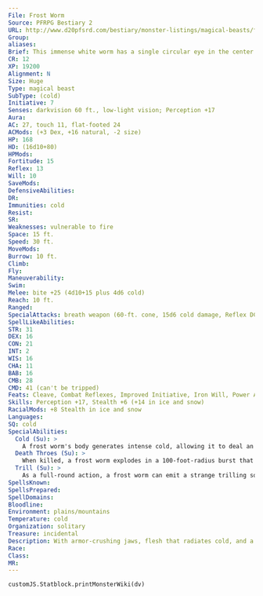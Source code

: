 ```yaml
---
File: Frost Worm
Source: PFRPG Bestiary 2
URL: http://www.d20pfsrd.com/bestiary/monster-listings/magical-beasts/frost-worm
Group: 
aliases: 
Brief: This immense white worm has a single circular eye in the center of its head. Wisps of icy fog waft up from between its mandibles.
CR: 12
XP: 19200
Alignment: N
Size: Huge
Type: magical beast
SubType: (cold)
Initiative: 7
Senses: darkvision 60 ft., low-light vision; Perception +17
Aura: 
AC: 27, touch 11, flat-footed 24
ACMods: (+3 Dex, +16 natural, -2 size)
HP: 168
HD: (16d10+80)
HPMods: 
Fortitude: 15
Reflex: 13
Will: 10
SaveMods: 
DefensiveAbilities: 
DR: 
Immunities: cold
Resist: 
SR: 
Weaknesses: vulnerable to fire
Space: 15 ft.
Speed: 30 ft.
MoveMods: 
Burrow: 10 ft.
Climb: 
Fly: 
Maneuverability: 
Swim: 
Melee: bite +25 (4d10+15 plus 4d6 cold)
Reach: 10 ft.
Ranged: 
SpecialAttacks: breath weapon (60-ft. cone, 15d6 cold damage, Reflex DC 23 half, usable once per hour), death throes, trill
SpellLikeAbilities: 
STR: 31
DEX: 16
CON: 21
INT: 2
WIS: 16
CHA: 11
BAB: 16
CMB: 28
CMD: 41 (can't be tripped)
Feats: Cleave, Combat Reflexes, Improved Initiative, Iron Will, Power Attack, Skill Focus (Perception), Stand Still, Weapon Focus (bite)
Skills: Perception +17, Stealth +6 (+14 in ice and snow)
RacialMods: +8 Stealth in ice and snow
Languages: 
SQ: cold
SpecialAbilities:
  Cold (Su): >
    A frost worm's body generates intense cold, allowing it to deal an additional 4d6 cold damage with its bite attack. Any creature that attacks a frost worm with an unarmed strike or a natural weapon takes 1d6 points of cold damage per successful hit. A creature that grapples or is grappled by a frost worm takes 4d6 points of cold damage per round the grapple is maintained.
  Death Throes (Su): >
    When killed, a frost worm explodes in a 100-foot-radius burst that deals 12d6 cold damage and 8d6 piercing damage (DC 23 Reflex half ). The save DC is Constitution-based.
  Trill (Su): >
    As a full-round action, a frost worm can emit a strange trilling sound that affects all creatures within a 100-foot radius.  Creatures must succeed on a DC 18 Will save or be fascinated for as long as the worm continues to trill (the frost worm can maintain this trill by concentrating). Once a creature has resisted or broken the effect, it cannot be affected again by that same frost worm's trill for 24 hours. This is a sonic mind-affecting effect. The save DC is Charisma-based.
SpellsKnown: 
SpellsPrepared: 
SpellDomains: 
Bloodline: 
Environment: plains/mountains
Temperature: cold
Organization: solitary
Treasure: incidental
Description: With armor-crushing jaws, flesh that radiates cold, and a terrible keening cry capable of holding creatures fascinated, frost worms are apex predators of the frozen tundra and glaciers. In the frost worms' far-reaching hunting grounds, they fear only the remorhaz, for the heat generated by an enraged remorhaz causes intense pain to a frost worm.  This extreme aversion to heat, as well as its freezing touch and devastating breath weapon, stems from an unusual facet of frost worm physiology-veins that run with magically cold blood. This creature's ichor is clear, but infused with such sub-freezing temperatures that the monster's flesh can freeze water in the skin of creatures that touch it. When a frost worm dies, this magical energy dissipates, and both blood and muscle immediately freeze solid and then explode into a catastrophic barrage of icy shrapnel. As a result, even those predators that might legitimately prey upon the burrowing monstrosities tend to leave frost worms well enough alone.  An adult frost worm measures 35 feet long and weighs 8,000 pounds.
Race: 
Class: 
MR: 
---
```

```dataviewjs
customJS.Statblock.printMonsterWiki(dv)
```
